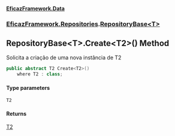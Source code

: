 #### [EficazFramework.Data](EficazFrameworkData.md 'EficazFramework Data')
### [EficazFramework.Repositories](EficazFrameworkData.md#EficazFramework_Repositories 'EficazFramework.Repositories').[RepositoryBase&lt;T&gt;](RepositoryBase_T_.md 'EficazFramework.Repositories.RepositoryBase&lt;T&gt;')
## RepositoryBase&lt;T&gt;.Create&lt;T2&gt;() Method
Solicita a criação de uma nova instância de T2  
```csharp
public abstract T2 Create<T2>()
    where T2 : class;
```
#### Type parameters
<a name='EficazFramework_Repositories_RepositoryBase_T__Create_T2_()_T2'></a>
`T2`  
  
#### Returns
[T2](RepositoryBase_T__Create_T2_().md#EficazFramework_Repositories_RepositoryBase_T__Create_T2_()_T2 'EficazFramework.Repositories.RepositoryBase&lt;T&gt;.Create&lt;T2&gt;().T2')  
